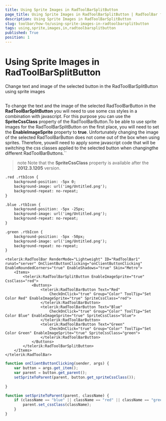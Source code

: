 ```yaml
---
title: Using Sprite Images in RadToolBarSplitButton
page_title: Using Sprite Images in RadToolBarSplitButton | RadToolBar for ASP.NET AJAX Documentation
description: Using Sprite Images in RadToolBarSplitButton
slug: toolbar/how-to/using-sprite-images-in-radtoolbarsplitbutton
tags: using,sprite,images,in,radtoolbarsplitbutton
published: True
position: 1
---
```


# Using Sprite Images in RadToolBarSplitButton

Change text and image of the selected button in the RadToolBarSplitButton using sprite images

## 

To change the text and the image of the selected RadToolBarButton in the **RadToolBarSplitButton** you will need to use some css styles in a combination with javascript. For this purpose you can use the **SpriteCssClass** property of the RadToolBarButton.To be able to use sprite images for the RadToolBarSplitButton on the first place, you will need to set the **EnableImageSprite** property to **true**. Unfortunately changing the image of the selected RadToolBarButton does not come out of the box when using sprites. Therefore, youwill need to apply some javascript code that will be switching the css classes applied to the selected button when changingthe different RadToolBarButtons.``

>note Note that the **SpriteCssClass** property is available after the **2012.3.1205** version.
>


````XML
.red .rtbIcon {
    background-position: -5px 0;
    background-image: url('img/Untitled.png');
    background-repeat: no-repeat;
}

.blue .rtbIcon {
    background-position: -5px -25px;
    background-image: url('img/Untitled.png');
    background-repeat: no-repeat;
}

.green .rtbIcon {
    background-position: -5px -50px;
    background-image: url('img/Untitled.png');
    background-repeat: no-repeat;
}
````

````ASPNET
<telerik:RadToolBar RenderMode="Lightweight" ID="RadToolBar1" runat="server" OnClientButtonClicking="onClientButtonClicking" EnableRoundedCorners="true" EnableShadows="true" Skin="Metro">
    <Items>
        <telerik:RadToolBarSplitButton EnableImageSprite="true" CssClass="red">
            <Buttons>
                <telerik:RadToolBarButton Text="Red"
                    CheckOnClick="true" Group="Color" ToolTip="Set Color Red" EnableImageSprite="true" SpriteCssClass="red">
                </telerik:RadToolBarButton>
                <telerik:RadToolBarButton Text="Blue"
                    CheckOnClick="true" Group="Color" ToolTip="Set Color Blue" EnableImageSprite="true" SpriteCssClass="blue">
                </telerik:RadToolBarButton>
                <telerik:RadToolBarButton Text="Green"
                    CheckOnClick="true" Group="Color" ToolTip="Set Color Green" EnableImageSprite="true" SpriteCssClass="green">
                </telerik:RadToolBarButton>
            </Buttons>
        </telerik:RadToolBarSplitButton>
    </Items>
</telerik:RadToolBar>
````

````JavaScript
function onClientButtonClicking(sender, args) {
    var button = args.get_item();
    var parent = button.get_parent();
    setSpriteToParent(parent, button.get_spriteCssClass());
   
}

function setSpriteToParent(parent, className) {
    if (className == "blue" || className == "red" || className == "green") {
        parent.set_cssClass(className);
    }
}	
````


